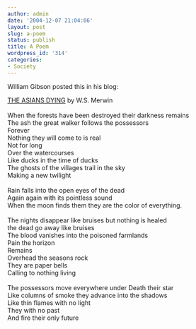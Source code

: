 ```yaml
---
author: admin
date: '2004-12-07 21:04:06'
layout: post
slug: a-poem
status: publish
title: A Poem
wordpress_id: '314'
categories:
- Society
---
```


William Gibson posted this in his blog:

[THE ASIANS
DYING](http://www.williamgibsonbooks.com/blog/2004_12_01_archive.asp#110243484398378400)
by W.S. Merwin\
\
When the forests have been destroyed their darkness remains\
The ash the great walker follows the possessors\
Forever\
Nothing they will come to is real\
Not for long\
Over the watercourses\
Like ducks in the time of ducks\
The ghosts of the villages trail in the sky\
Making a new twilight\
 \
Rain falls into the open eyes of the dead\
Again again with its pointless sound\
When the moon finds them they are the color of everything.\
 \
The nights disappear like bruises but nothing is healed\
the dead go away like bruises\
The blood vanishes into the poisoned farmlands\
Pain the horizon\
Remains\
Overhead the seasons rock\
They are paper bells\
Calling to nothing living\
 \
The possessors move everywhere under Death their star\
Like columns of smoke they advance into the shadows\
Like thin flames with no light\
They with no past\
And fire their only future

